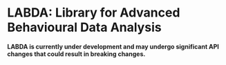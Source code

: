 # LABDA: Library for Advanced Behavioural Data Analysis

**LABDA is currently under development and may undergo significant API changes that could result in breaking changes.**

